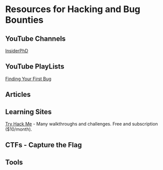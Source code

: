 # Resources for Hacking and Bug Bounties

## YouTube Channels

[InsiderPhD](https://www.youtube.com/@InsiderPhD/videos)

## YouTube PlayLists

[Finding Your First Bug](https://www.youtube.com/playlist?list=PLbyncTkpno5FZQ3ZgpHj1BdQ7XHwfvO1w)

## Articles

## Learning Sites

[Try Hack Me](https://tryhackme.com) - Many walkthroughs and challenges. Free and subscription ($10/month).

## CTFs - Capture the Flag

## Tools

